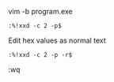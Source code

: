 vim -b program.exe

    :%!xxd -c 2 -p$

Edit hex values as normal text

    :%!xxd -c 2 -p -r$

:wq
